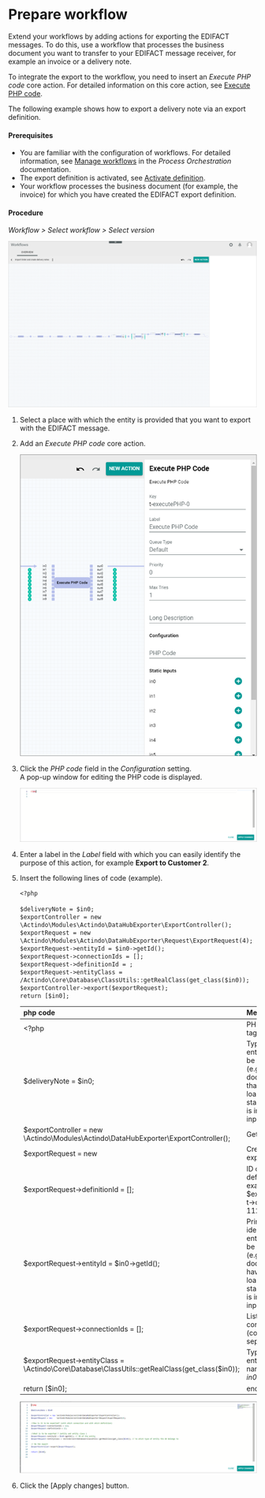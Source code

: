 # Prepare workflow

Extend your workflows by adding actions for exporting the EDIFACT messages. To do this, use a workflow that processes the business document you want to transfer to your EDIFACT message receiver, for example an invoice or a delivery note. 

To integrate the export to the workflow, you need to insert an
*Execute PHP code* core action. For detailed information on this core action, see [Execute PHP code](../../ActindoWorkFlow/UserInterface/08_CoreActions.md#execute-php-code).

The following example shows how to export a delivery note via an export definition.


#### Prerequisites

- You are familiar with the configuration of workflows. For detailed information, see [Manage workflows](../../ActindoWorkFlow/Operation/01_ManageWorkflows.md) in the *Process Orchestration* documentation. 
- The export definition is activated, see [Activate definition](01_ManageDefinitions.md#activate-definition).
- Your workflow processes the business document (for example, the invoice) for which you have created the EDIFACT export definition. 


#### Procedure

*Workflow > Select workflow > Select version*

![Workflow versions](../../Assets/Screenshots/ActindoWorkFlow/Workflows/WorkflowEditor.png "[Workflow editor]")

1. Select a place with which the entity is provided that you want to export with the EDIFACT message.

2. Add an *Execute PHP code* core action.

    ![Add Execute PHP code](../../Assets/Screenshots/EDI/Operation/WorkflowExecutePHPCode.png "[Add Execute PHP code]")

3. Click the *PHP code* field in the *Configuration* setting.   
    A pop-up window for editing the PHP code is displayed.

    ![PHP code input window](../../Assets/Screenshots/EDI/Operation/WorkflowPHPInputWindow.png "[PHP code input window]")

4. Enter a label in the *Label* field with which you can easily identify the purpose of this action, for example **Export to Customer 2**.

4. Insert the following lines of code (example).

    ```
    <?php
 
    $deliveryNote = $in0;
    $exportController = new \Actindo\Modules\Actindo\DataHubExporter\ExportController();
    $exportRequest = new    \Actindo\Modules\Actindo\DataHubExporter\Request\ExportRequest(4);   
    $exportRequest->entityId = $in0->getId();
    $exportRequest->connectionIds = []; 
    $exportRequest->definitionId = ; 
    $exportRequest->entityClass = /Actindo\Core\Database\ClassUtils::getRealClass(get_class($in0));  
    $exportController->export($exportRequest);
    return [$in0];
    ```
    |php code | Meaning |
    |--------|----|
    |<?php|PHP's opening tag     |
    |$deliveryNote = $in0;| Type of the entity that is to be exported (e.g. business document type that have been loaded at the start point and is input in *in0* input port)|
    |$exportController = new \Actindo\Modules\Actindo\DataHubExporter\ExportController();| Get exporter|
    | $exportRequest = new |Create new export request|
    |$exportRequest->definitionId = []; | ID of the export definition, for example $exportRequest->definitionId = 112;|
    |$exportRequest->entityId = $in0->getId(); | Primary identifier of the entity that is to be exported (e.g. business document that have been loaded at the start point and is input in *in0* input port).|
    |$exportRequest->connectionIds = [];| List of connection IDs (comma-separated)|
    |$exportRequest->entityClass = \Actindo\Core\Database\ClassUtils::getRealClass(get_class($in0));| Type of the entity (class name) input in *in0* input port|
    |return [$in0];| end of input

     
    ![PHP code example](../../Assets/Screenshots/EDI/Operation/WorfflowPHPCodeExample.png "[PHP code example]")

5. Click the [Apply changes] button.


